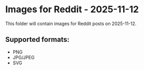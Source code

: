 # Images for Reddit - 2025-11-12

This folder will contain images for Reddit posts on 2025-11-12.

## Supported formats:
- PNG
- JPG/JPEG
- SVG
